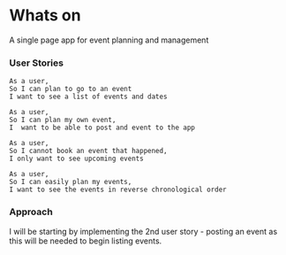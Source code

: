 # Whats on #

A single page app for event planning and management

### User Stories

```
As a user,
So I can plan to go to an event
I want to see a list of events and dates
```
```
As a user,
So I can plan my own event,
I  want to be able to post and event to the app
```
```
As a user,
So I cannot book an event that happened,
I only want to see upcoming events
```
```
As a user,
So I can easily plan my events,
I want to see the events in reverse chronological order
```

### Approach

I will be starting by implementing the 2nd user story - posting an event as this will be needed to begin listing events. 
